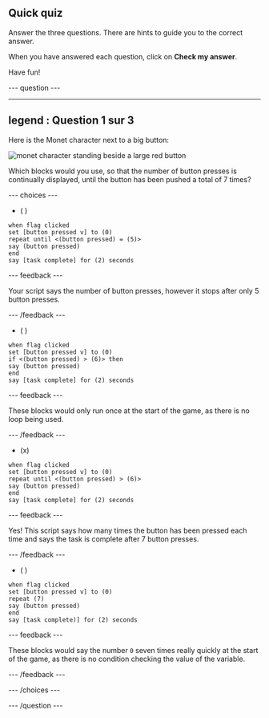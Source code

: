 ## Quick quiz

Answer the three questions. There are hints to guide you to the correct answer.

When you have answered each question, click on **Check my answer**.

Have fun!

--- question ---

---
legend : Question 1 sur 3
---

Here is the Monet character next to a big button:

![monet character standing beside a large red button](images/monet-by-button.png)

Which blocks would you use, so that the number of button presses is continually displayed, until the button has been pushed a total of 7 times?


--- choices ---

- ( )

```blocks3
when flag clicked
set [button pressed v] to (0)
repeat until <(button pressed) = (5)>
say (button pressed)
end
say [task complete] for (2) seconds
```

  --- feedback ---

Your script says the number of button presses, however it stops after only 5 button presses.

  --- /feedback ---

- ( )

```blocks3
when flag clicked
set [button pressed v] to (0)
if <(button pressed) > (6)> then
say (button pressed)
end
say [task complete] for (2) seconds
```

  --- feedback ---

These blocks would only run once at the start of the game, as there is no loop being used.

  --- /feedback ---

- (x)

```blocks3
when flag clicked
set [button pressed v] to (0)
repeat until <(button pressed) > (6)>
say (button pressed)
end
say [task complete] for (2) seconds
```

  --- feedback ---

Yes! This script says how many times the button has been pressed each time and says the task is complete after 7 button presses.

  --- /feedback ---

- ( )

```blocks3
when flag clicked
set [button pressed v] to (0)
repeat (7)
say (button pressed)
end
say [task complete)] for (2) seconds
```
  --- feedback ---

These blocks would say the number `0` seven times really quickly at the start of the game, as there is no condition checking the value of the variable.

  --- /feedback ---

--- /choices ---

--- /question ---
